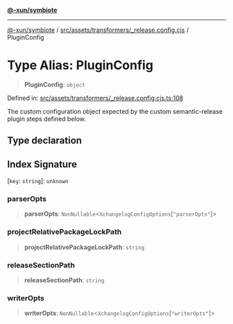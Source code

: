 [**@-xun/symbiote**](../../../../../README.md)

***

[@-xun/symbiote](../../../../../README.md) / [src/assets/transformers/\_release.config.cjs](../README.md) / PluginConfig

# Type Alias: PluginConfig

> **PluginConfig**: `object`

Defined in: [src/assets/transformers/\_release.config.cjs.ts:108](https://github.com/Xunnamius/symbiote/blob/5ae97ccbe27456f6fdcc9cdb8c1bf89ff370984a/src/assets/transformers/_release.config.cjs.ts#L108)

The custom configuration object expected by the custom semantic-release
plugin steps defined below.

## Type declaration

## Index Signature

\[`key`: `string`\]: `unknown`

### parserOpts

> **parserOpts**: `NonNullable`\<`XchangelogConfigOptions`\[`"parserOpts"`\]\>

### projectRelativePackageLockPath

> **projectRelativePackageLockPath**: `string`

### releaseSectionPath

> **releaseSectionPath**: `string`

### writerOpts

> **writerOpts**: `NonNullable`\<`XchangelogConfigOptions`\[`"writerOpts"`\]\>
